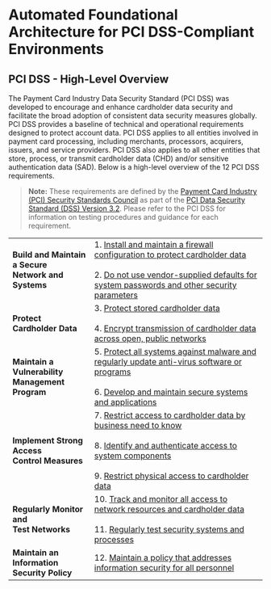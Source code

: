 # Automated Foundational Architecture for PCI DSS-Compliant Environments  

## PCI DSS - High-Level Overview

The Payment Card Industry Data Security Standard (PCI DSS) was developed to encourage and enhance cardholder data security and facilitate the broad adoption of consistent data security measures globally. PCI DSS provides a baseline of technical and operational requirements designed to protect account data. PCI DSS applies to all entities involved in payment card processing, including merchants, processors, acquirers, issuers, and service providers. PCI DSS also applies to all other entities that store, process, or transmit cardholder data (CHD) and/or sensitive authentication data (SAD). Below is a high-level overview of the 12 PCI DSS requirements.

> **Note:** These requirements are defined by the [Payment Card Industry (PCI) Security Standards Council](https://www.pcisecuritystandards.org/pci_security/) as part of the [PCI Data Security Standard (DSS) Version 3.2](https://www.pcisecuritystandards.org/document_library?category=pcidss&document=pci_dss). Please refer to the PCI DSS for information on testing procedures and guidance for each requirement.

|   |   |
|---|---|
| **Build and Maintain a Secure<br/>Network and Systems** | 1. [Install and maintain a firewall configuration to protect cardholder data](./pci-req1.md)<br/><br/> 2. [Do not use vendor-supplied defaults for system passwords and other security parameters](./pci-req2.md) |  
| **Protect Cardholder Data** | 3. [Protect stored cardholder data](./pci-req3.md)<br/><br/> 4. [Encrypt transmission of cardholder data across open, public networks](./pci-req4.md) |
| **Maintain a Vulnerability<br/>Management Program** | 5. [Protect all systems against malware and regularly update anti-virus software or programs](./pci-req5.md)<br/><br/> 6. [Develop and maintain secure systems and applications](./pci-req6.md) |
| **Implement Strong Access<br/>Control Measures** | 7. [Restrict access to cardholder data by business need to know](./pci-req7.md)<br/><br/> 8. [Identify and authenticate access to system components](./pci-req8.md) <br/><br/> 9. [Restrict physical access to cardholder data](./pci-req9.md) |
| **Regularly Monitor and<br/>Test Networks** | 10. [Track and monitor all access to network resources and cardholder data](./pci-req10.md) <br/><br/> 11. [Regularly test security systems and processes](./pci-req11.md) |
| **Maintain an Information<br/>Security Policy** | 12. [Maintain a policy that addresses information security for all personnel](./pci-req12.md) |

